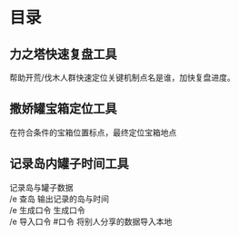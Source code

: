 # 目录
## 力之塔快速复盘工具
帮助开荒/伐木人群快速定位关键机制点名是谁，加快复盘进度。
## 撒娇罐宝箱定位工具
在符合条件的宝箱位置标点，最终定位宝箱地点
## 记录岛内罐子时间工具
记录岛与罐子数据  
/e 查岛       输出记录的岛与时间  
/e 生成口令    生成口令  
/e 导入口令 #口令      将别人分享的数据导入本地  
